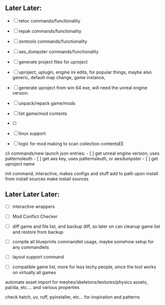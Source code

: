 ## Later Later:
- [ ] retoc commands/functionality
- [ ] repak commands/functionality
- [ ] zentools commands/functionality
- [ ] aes_dumpster commands/functionality
- [ ] generate project files for uproject
- [ ] uproject, uplugin, engine ini edits, for popular things, maybe also generic, default map change, game instance,
- [ ] generate uproject from win 64 exe, will need the unreal engine version
- [ ] unpack/repack game/mods
- [ ] list game/mod contents
- [ ]
- [ ] linux support
- [ ] logic for mod making to scan collection contentsEE


cli commands/new launch json entries:
        - [ ] get unreal engine version, uses patternsleuth
        - [ ] get aes key, uses patternsleuth, or aesdumpster
        - [ ] get uproject name

init command, interactive, makes configs and stuff
add to path upon install from install sources
make install sources

## Later Later Later:
- [ ] interactive wrappers
- [ ] Mod Conflict Checker
- [ ] diff game and file list, and backup diff, so later on can cleanup game list and restore from backup
- [ ] compile all blueprints commandlet usage, maybe somehow setup for any commandlets
- [ ] layout support command
- [ ] compatible game list, more for less techy people, since the tool works on virtually all games



automate asset import for meshes/skeletons/textures/physics assets, pal/da, etc.... and various properties


check hatch, uv, ruff, pyinstaller, etc... for inspiration and patterns
